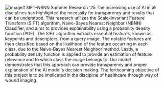 ![image](https://github.com/user-attachments/assets/1b6782bf-93fb-419a-afe8-64a31a3fefb0)# SIFT-NBNN
Summer Research '25
The increasing use of AI in all disciplines has highlighted the necessity for transparency and results that can be understood. This research utilizes the Scale-Invariant Feature Transform (SIFT) algorithm, Naive-Bayes Nearest Neighbor (NBNN) Classifier, and aims to provides explainability using a probability density function (PDF). The SIFT algorithm extracts essential features, known as keypoints and descriptors, from a query image. The notable features are then classified based on the likelihood of the feature occurring in each class, due to the Naive-Bayes Nearest Neighbor method. Lastly, a probability density function is applied to provide an estimation of feature relevance and to which class the image belongs to. Our model demonstrates that this approach can provide transparency and proper explanation of the AI model's decision making. The forthcoming objective of this project is to be implicated in the discipline of healthcare through way of wound imaging.


